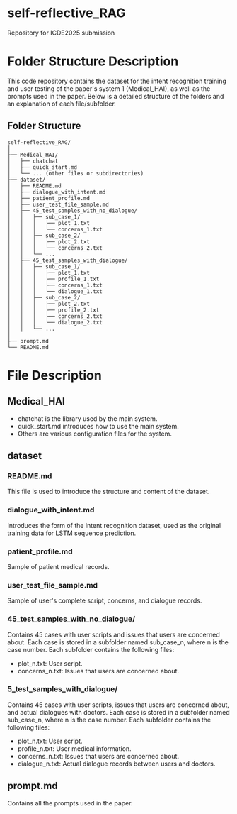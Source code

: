 # self-reflective_RAG
Repository for ICDE2025 submission

# Folder Structure Description
This code repository contains the dataset for the intent recognition training and user testing of the paper's system 1 (Medical_HAI), as well as the prompts used in the paper. Below is a detailed structure of the folders and an explanation of each file/subfolder.

## Folder Structure
```
self-reflective_RAG/
│
├── Medical_HAI/
│   ├── chatchat
│   ├── quick_start.md
│   └── ... (other files or subdirectories)
├── dataset/
│   ├── README.md
│   ├── dialogue_with_intent.md
│   ├── patient_profile.md
│   ├── user_test_file_sample.md
│   ├── 45_test_samples_with_no_dialogue/
│   │   ├── sub_case_1/
│   │   │   ├── plot_1.txt
│   │   │   └── concerns_1.txt
│   │   ├── sub_case_2/
│   │   │   ├── plot_2.txt
│   │   │   └── concerns_2.txt
│   │   └── ...
│   ├── 45_test_samples_with_dialogue/
│   │   ├── sub_case_1/
│   │   │   ├── plot_1.txt
│   │   │   ├── profile_1.txt
│   │   │   ├── concerns_1.txt
│   │   │   └── dialogue_1.txt
│   │   ├── sub_case_2/
│   │   │   ├── plot_2.txt
│   │   │   ├── profile_2.txt
│   │   │   ├── concerns_2.txt
│   │   │   └── dialogue_2.txt
│   │   └── ...
│
├── prompt.md
└── README.md

```

# File Description
## Medical_HAI
- chatchat is the library used by the main system.
- quick_start.md introduces how to use the main system.
- Others are various configuration files for the system.

## dataset
### README.md
This file is used to introduce the structure and content of the dataset.
### dialogue_with_intent.md
Introduces the form of the intent recognition dataset, used as the original training data for LSTM sequence prediction.
### patient_profile.md
Sample of patient medical records.
### user_test_file_sample.md
Sample of user's complete script, concerns, and dialogue records.
### 45_test_samples_with_no_dialogue/
Contains 45 cases with user scripts and issues that users are concerned about.
Each case is stored in a subfolder named sub_case_n, where n is the case number.
Each subfolder contains the following files:
- plot_n.txt: User script.
- concerns_n.txt: Issues that users are concerned about.
### 5_test_samples_with_dialogue/
Contains 45 cases with user scripts, issues that users are concerned about, and actual dialogues with doctors.
Each case is stored in a subfolder named sub_case_n, where n is the case number.
Each subfolder contains the following files:
- plot_n.txt: User script.
- profile_n.txt: User medical information.
- concerns_n.txt: Issues that users are concerned about.
- dialogue_n.txt: Actual dialogue records between users and doctors.

## prompt.md
Contains all the prompts used in the paper.